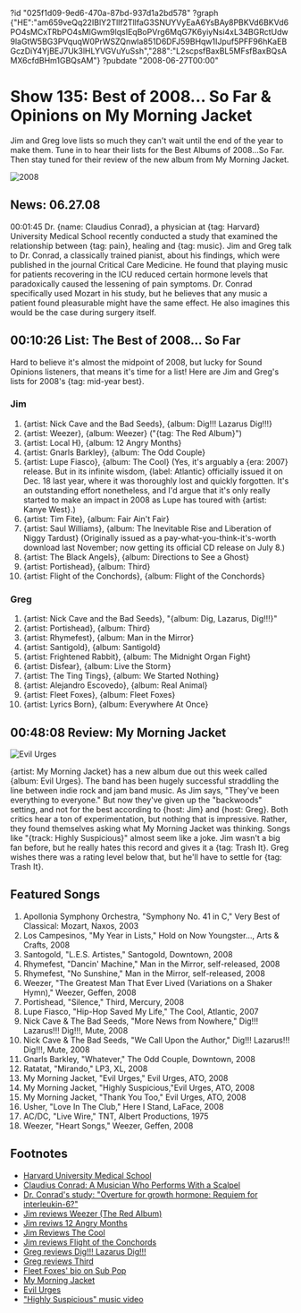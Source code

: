 ?id "025f1d09-9ed6-470a-87bd-937d1a2bd578"
?graph {"HE":"am659veQq22IBlY2Tllf2TllfaG3SNUYVyEaA6YsBAy8PBKVd6BKVd6PO4sMCxTRbPO4sMlGwm9lqsIEqBoPVrg6MqG7K6yiyNsi4xL34BGRctUdw9laGtW5BG3PVquqW0PrWSZQnwla851D6DFJ59BHqw1IJpuf5PFF96hKaEBGczDiY4YjBEJ7Uk3lHLYVGVuYuSsh","288":"L2scpsfBaxBL5MFsfBaxBQsAMX6cfdBHm1GBQsAM"}
?pubdate "2008-06-27T00:00"

# Show 135: Best of 2008... So Far & Opinions on My Morning Jacket
Jim and Greg love lists so much they can't wait until the end of the year to make them. Tune in to hear their lists for the Best Albums of 2008...So Far. Then stay tuned for their review of the new album from My Morning Jacket.

![2008](https://static.soundopinions.org/images/2008/2008.jpg)

## News: 06.27.08
00:01:45 Dr. {name: Claudius Conrad}, a physician at {tag: Harvard} University Medical School recently conducted a study that examined the relationship between {tag: pain}, healing and {tag: music}. Jim and Greg talk to Dr. Conrad, a classically trained pianist, about his findings, which were published in the journal Critical Care Medicine. He found that playing music for patients recovering in the ICU reduced certain hormone levels that paradoxically caused the lessening of pain symptoms. Dr. Conrad specifically used Mozart in his study, but he believes that any music a patient found pleasurable might have the same effect. He also imagines this would be the case during surgery itself.

## 00:10:26 List: The Best of 2008... So Far
Hard to believe it's almost the midpoint of 2008, but lucky for Sound Opinions listeners, that means it's time for a list! Here are Jim and Greg's lists for 2008's {tag: mid-year best}.

### Jim
1. {artist: Nick Cave and the Bad Seeds}, {album: Dig!!! Lazarus Dig!!!}
2. {artist: Weezer}, {album: Weezer} ("{tag: The Red Album}")
3. {artist: Local H}, {album: 12 Angry Months}
4. {artist: Gnarls Barkley}, {album: The Odd Couple}
5. {artist: Lupe Fiasco}, {album: The Cool} (Yes, it's arguably a {era: 2007} release. But in its infinite wisdom, {label: Atlantic} officially issued it on Dec. 18 last year, where it was thoroughly lost and quickly forgotten. It's an outstanding effort nonetheless, and I'd argue that it's only really started to make an impact in 2008 as Lupe has toured with {artist: Kanye West}.)
6. {artist: Tim Fite}, {album: Fair Ain't Fair}
7. {artist: Saul Williams}, {album: The Inevitable Rise and Liberation of Niggy Tardust} (Originally issued as a pay-what-you-think-it's-worth download last November; now getting its official CD release on July 8.)
8. {artist: The Black Angels}, {album: Directions to See a Ghost}
9. {artist: Portishead}, {album: Third}
10. {artist: Flight of the Conchords}, {album: Flight of the Conchords}

### Greg
1. {artist: Nick Cave and the Bad Seeds}, "{album: Dig, Lazarus, Dig!!!}"
2. {artist: Portishead}, {album: Third}
3. {artist: Rhymefest}, {album: Man in the Mirror}
4. {artist: Santigold}, {album: Santigold}
5. {artist: Frightened Rabbit}, {album: The Midnight Organ Fight}
6. {artist: Disfear}, {album: Live the Storm}
7. {artist: The Ting Tings}, {album: We Started Nothing}
8. {artist: Alejandro Escovedo}, {album: Real Animal}
9. {artist: Fleet Foxes}, {album: Fleet Foxes}
10. {artist: Lyrics Born}, {album: Everywhere At Once}

## 00:48:08 Review: My Morning Jacket
![Evil Urges](https://static.soundopinions.org/assets/135/2880.jpg)

{artist: My Morning Jacket} has a new album due out this week called {album: Evil Urges}. The band has been hugely successful straddling the line between indie rock and jam band music. As Jim says, "They've been everything to everyone." But now they've given up the "backwoods" setting, and not for the best according to {host: Jim} and {host: Greg}. Both critics hear a ton of experimentation, but nothing that is impressive. Rather, they found themselves asking what My Morning Jacket was thinking. Songs like "{track: Highly Suspicious}" almost seem like a joke. Jim wasn't a big fan before, but he really hates this record and gives it a {tag: Trash It}. Greg wishes there was a rating level below that, but he'll have to settle for {tag: Trash It}.

## Featured Songs
1. Apollonia Symphony Orchestra, "Symphony No. 41 in C," Very Best of Classical: Mozart, Naxos, 2003
2. Los Campesinos, "My Year in Lists," Hold on Now Youngster..., Arts & Crafts, 2008
3. Santogold, "L.E.S. Artistes," Santogold, Downtown, 2008
4. Rhymefest, "Dancin' Machine," Man in the Mirror, self-released, 2008
5. Rhymefest, "No Sunshine," Man in the Mirror, self-released, 2008
6. Weezer, "The Greatest Man That Ever Lived (Variations on a Shaker Hymn)," Weezer, Geffen, 2008
7. Portishead, "Silence," Third, Mercury, 2008
8. Lupe Fiasco, "Hip-Hop Saved My Life," The Cool, Atlantic, 2007
9. Nick Cave & The Bad Seeds, "More News from Nowhere," Dig!!! Lazarus!!! Dig!!!, Mute, 2008
10. Nick Cave & The Bad Seeds, "We Call Upon the Author," Dig!!! Lazarus!!! Dig!!!, Mute, 2008
11. Gnarls Barkley, "Whatever," The Odd Couple, Downtown, 2008
12. Ratatat, "Mirando," LP3, XL, 2008
13. My Morning Jacket, "Evil Urges," Evil Urges, ATO, 2008
14. My Morning Jacket, "Highly Suspicious,"Evil Urges, ATO, 2008
15. My Morning Jacket, "Thank You Too," Evil Urges, ATO, 2008
16. Usher, "Love In The Club," Here I Stand, LaFace, 2008
17. AC/DC, "Live Wire," TNT, Albert Productions, 1975
18. Weezer, "Heart Songs," Weezer, Geffen, 2008

## Footnotes
- [Harvard University Medical School](http://hms.harvard.edu/hms/home.asp)
- [Claudius Conrad: A Musician Who Performs With a Scalpel](http://www.nytimes.com/2008/05/20/health/20prof.html?_r=1&incamp=article_popular_5&oref=slogin)
- [Dr. Conrad's study: "Overture for growth hormone: Requiem for interleukin-6?"](http://www.ccmjournal.com/pt/re/ccm/abstract.00003246-200712000-00005.htm;jsessionid=LjQLLFgwDs06Lrppgj2LsJy29nLvZmmHY0smngTv56JcQ7bgwwB3!-1646499982!181195629!8091!-1)
- [Jim reviews Weezer (The Red Album)](http://www.jimdero.com/News2008/SpinControl6108.htm)
- [Jim reviws 12 Angry Months](http://www.jimdero.com/News2008/LocalH.htm)
- [Jim Reviews The Cool](http://www.jimdero.com/News2007/Lupefiasco.htm)
- [Jim reviews Flight of the Conchords](http://www.jimdero.com/News2008/FlightofConchordsreview.htm)
- [Greg reviews Dig!!! Lazarus Dig!!!](http://articles.chicagotribune.com/2008-09-26/entertainment/0809241183_1_bad-seeds-nick-cave-lazarus)
- [Greg reviews Third](http://articles.chicagotribune.com/2008-05-04/news/0805020317_1_portishead-beth-gibbons-dummy)
- [Fleet Foxes' bio on Sub Pop](http://www.subpop.com/artists/fleet_foxes)
- [My Morning Jacket](http://www.mymorningjacket.com/)
- [Evil Urges](http://www.metacritic.com/music/artists/mymorningjacket/evilurges?q=evil%20urges)
- ["Highly Suspicious" music video](http://www.youtube.com/watch?v=mfEq8PdSNfo)
